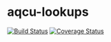 # aqcu-lookups
[![Build Status](https://travis-ci.org/USGS-CIDA/aqcu-lookups.svg?branch=master)](https://travis-ci.org/USGS-CIDA/aqcu-lookups) [![Coverage Status](https://coveralls.io/repos/github/USGS-CIDA/aqcu-lookups/badge.svg?branch=master)](https://coveralls.io/github/USGS-CIDA/aqcu-lookups?branch=master)

